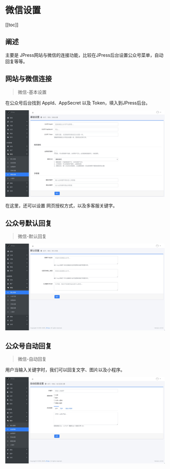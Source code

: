 # 微信设置

[[toc]]

## 阐述

主要是 JPress网站与微信的连接功能，比较在JPress后台设置公众号菜单，自动回复等等。
                         

## 网站与微信连接

> 微信-基本设置

在公众号后台找到 AppId、AppSecret 以及 Token，填入到JPress后台。

![](../images/admin-doc/wecat1.jpg)

在这里，还可以设置 网页授权方式，以及多客服关键字。

## 公众号默认回复

> 微信-默认回复

![](../images/admin-doc/wecat2.jpg)

## 公众号自动回复

> 微信-自动回复

用户当输入关键字时，我们可以回复文字、图片以及小程序。

![](../images/admin-doc/wecat3.jpg)